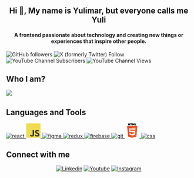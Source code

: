 <h2 align="center">Hi 👋, My name is Yulimar, but everyone calls me Yuli</h2>
<h4 align="center">A frontend passionate about technology and creating new things or experiences that inspire other people.</h4>

![GitHub followers](https://img.shields.io/github/followers/laduquesadev?style=social)
![X (formerly Twitter) Follow](https://img.shields.io/twitter/follow/laduquesadev)
![YouTube Channel Subscribers](https://img.shields.io/youtube/channel/subscribers/UC9iZHV96PZ6-7IzuT5eEMtg)
![YouTube Channel Views](https://img.shields.io/youtube/channel/views/UC9iZHV96PZ6-7IzuT5eEMtg)

## Who I am?

<img src="https://i.imgur.com/5ov8Diy.png">

## Languages and Tools
<p align="left"> <a href="https://reactjs.org/" target="_blank" rel="noreferrer"> <img src="https://upload.wikimedia.org/wikipedia/commons/thumb/a/a7/React-icon.svg/1150px-React-icon.svg.png" alt="react" width="40" height="40"/> </a> <a href="https://developer.mozilla.org/en-US/docs/Web/JavaScript" target="_blank" rel="noreferrer"> <img src="https://raw.githubusercontent.com/devicons/devicon/master/icons/javascript/javascript-original.svg" alt="javascript" width="40" height="40"/> </a> <a href="https://www.figma.com/" target="_blank" rel="noreferrer"> <img src="https://www.vectorlogo.zone/logos/figma/figma-icon.svg" alt="figma" width="40" height="40"/> </a> <a href="https://redux.js.org/" target="_blank" rel="noreferrer"> <img src="https://redux.js.org/img/redux.svg" alt="redux" width="40" height="40"/> </a> <a href="https://firebase.google.com/" target="_blank" rel="noreferrer"> <img src="https://www.vectorlogo.zone/logos/firebase/firebase-icon.svg" alt="firebase" width="40" height="40"/> </a> <a href="https://git-scm.com/" target="_blank" rel="noreferrer"> <img src="https://www.vectorlogo.zone/logos/git-scm/git-scm-icon.svg" alt="git" width="40" height="40"/> </a> <a href="https://www.w3.org/html/" target="_blank" rel="noreferrer"> <img src="https://raw.githubusercontent.com/devicons/devicon/master/icons/html5/html5-original-wordmark.svg" alt="html5" width="40" height="40"/> </a> <a href="https://es.wikipedia.org/wiki/CSS" target="_blank" rel="noreferrer"> <img src="https://upload.wikimedia.org/wikipedia/commons/d/d5/CSS3_logo_and_wordmark.svg" alt="css" width="40" height="40"/></a></p>

## Connect with me
<p align="center">
  <a href="https://linkedin.com/in/laduquesadev"><img alt="Linkedin" title="Yulimar Duque Linkedin" src="https://img.shields.io/badge/LinkedIn-0077B5?style=for-the-badge&logo=linkedin&logoColor=white"></a>
  <a href="https://www.youtube.com/@laduquesadev"><img alt="Youtube" title="LaDuquesaDev Youtube" src="https://img.shields.io/badge/Youtube-D14836?style=for-the-badge&logo=youtube&logoColor=white"></a>
  <a href="https://instagram.com/laduquesadev/"><img alt="Instagram" title="LaDuquesaDev Instagram" src="https://img.shields.io/badge/Instagram-E4405F?style=for-the-badge&logo=instagram&logoColor=white"></a>
</p>

